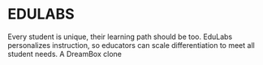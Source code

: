 # EDULABS
Every student is unique, their learning path should be too. EduLabs personalizes instruction, so educators can scale differentiation to meet all student needs.  A DreamBox clone
